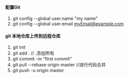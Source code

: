 #### 配置Git
1. git config --global user.name "my name"
2. git config --global user.email myEmail@example.com






#### git 本地仓库上传到远程仓库

1. git init
2. git add .  // .添加所有
3. git commit -m "first commit"
4. git pull --rebase origin master //进行代码合并
5. git push -u origin master